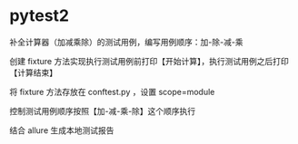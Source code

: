 # pytest2
补全计算器（加减乘除）的测试用例，编写用例顺序：加-除-减-乘

创建 fixture 方法实现执行测试用例前打印【开始计算】，执行测试用例之后打印【计算结束】

将 fixture 方法存放在 conftest.py ，设置 scope=module

控制测试用例顺序按照【加-减-乘-除】这个顺序执行

结合 allure 生成本地测试报告

